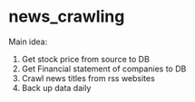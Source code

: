 # news_crawling

Main idea: 

1. Get stock price from source to DB
2. Get Financial statement of companies to DB
3. Crawl news titles from rss websites
4. Back up data daily
